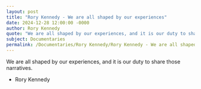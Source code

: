 ```yaml
---
layout: post
title: "Rory Kennedy - We are all shaped by our experiences"
date: 2024-12-28 12:00:00 -0000
author: Rory Kennedy
quote: "We are all shaped by our experiences, and it is our duty to share those narratives."
subject: Documentaries
permalink: /Documentaries/Rory Kennedy/Rory Kennedy - We are all shaped by our experiences
---
```


We are all shaped by our experiences, and it is our duty to share those narratives.

- Rory Kennedy
